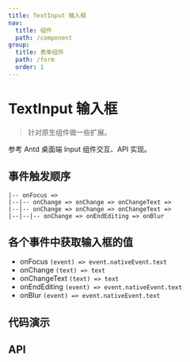 ```yaml
---
title: TextInput 输入框
nav:
  title: 组件
  path: /component
group:
  title: 表单组件
  path: /form
  order: 1
---
```


# TextInput 输入框

> 针对原生组件做一些扩展。

参考 Antd 桌面端 Input 组件交互、API 实现。

## 事件触发顺序

```
|-- onFocus =>
|--|-- onChange => onChange => onChangeText =>
|--|-- onChange => onChange => onChangeText =>
|--|--|-- onChange => onEndEditing => onBlur
```

## 各个事件中获取输入框的值

- onFocus `(event) => event.nativeEvent.text`
- onChange `(text) => text`
- onChangeText `(text) => text`
- onEndEditing `(event) => event.nativeEvent.text`
- onBlur `(event) => event.nativeEvent.text`

## 代码演示

<code src="./__fixtures__/basic.tsx"></code>

## API

<API hideTitle src="./text-input.tsx"></API>
